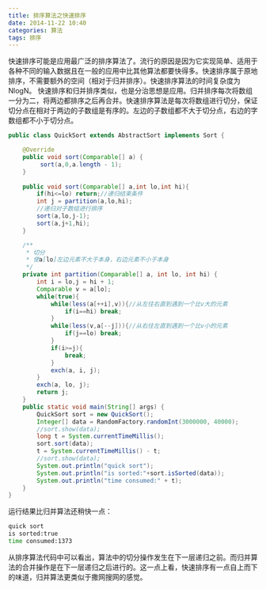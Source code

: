 ```yaml
---
title: 排序算法之快速排序
date: 2014-11-22 10:40
categories: 算法
tags: 排序
---
```


快速排序可能是应用最广泛的排序算法了。流行的原因是因为它实现简单、适用于各种不同的输入数据且在一般的应用中比其他算法都要快得多。快速排序属于原地排序，不需要额外的空间（相对于归并排序）。快速排序算法的时间复杂度为NlogN。
快速排序和归并排序类似，也是分治思想是应用。归并排序每次将数组一分为二，将两边都排序之后再合并。快速排序算法是每次将数组进行切分，保证切分点在相对于两边的子数组是有序的。左边的子数组都不大于切分点，右边的字数组都不小于切分点。
```java
public class QuickSort extends AbstractSort implements Sort {

	@Override
	public void sort(Comparable[] a) {
		 sort(a,0,a.length - 1);
	}
	
	public void sort(Comparable[] a,int lo,int hi){
		if(hi<=lo) return;//递归结束条件
		int j = partition(a,lo,hi);
		//递归对子数组进行排序
		sort(a,lo,j-1);
		sort(a,j+1,hi);
	}

	/**
	 * 切分
	 * 使a[lo]左边元素不大于本身，右边元素不小于本身
	 */
	private int partition(Comparable[] a, int lo, int hi) {
		int i = lo,j = hi + 1;
		Comparable v = a[lo];
		while(true){
			while(less(a[++i],v)){//从左往右直到遇到一个比v大的元素
				if(i==hi) break;
			}
			while(less(v,a[--j])){//从右往左直到遇到一个比v小的元素
				if(j==lo) break;
			}
			if(i>=j){
				break;
			}
			exch(a, i, j);
		}
		exch(a, lo, j);
		return j;
	}
	public static void main(String[] args) {
		QuickSort sort = new QuickSort();
		Integer[] data = RandomFactory.randomInt(3000000, 40000);
		//sort.show(data);
		long t = System.currentTimeMillis();
		sort.sort(data);
		t = System.currentTimeMillis() - t;
		//sort.show(data);
		System.out.println("quick sort");
		System.out.println("is sorted:"+sort.isSorted(data));
		System.out.println("time consumed:" + t);
	}
}
```

运行结果比归并算法还稍快一点：
```bash
quick sort
is sorted:true
time consumed:1373
```

从排序算法代码中可以看出，算法中的切分操作发生在下一层递归之前。而归并算法的合并操作是在下一层递归之后进行的。这一点上看，快速排序有一点自上而下的味道，归并算法更类似于撒网搜网的感觉。 
